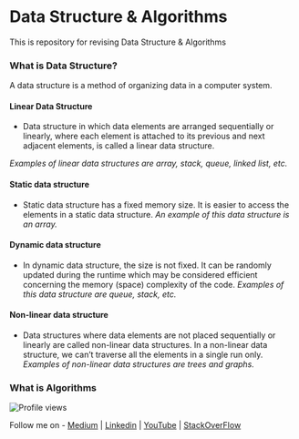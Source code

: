 # Data Structure & Algorithms
This is repository for revising Data Structure &amp; Algorithms 


### What is Data Structure?
A data structure is a method of organizing data in a computer system.

#### Linear Data Structure
 - Data structure in which data elements are arranged sequentially or linearly, where each element is attached to its previous and next adjacent elements, is called a linear data structure. 
 
_Examples of linear data structures are array, stack, queue, linked list, etc._

#### Static data structure
 - Static data structure has a fixed memory size. It is easier to access the elements in a static data structure. 
   _An example of this data structure is an array._

#### Dynamic data structure
 -  In dynamic data structure, the size is not fixed. It can be randomly updated during the runtime which may be considered efficient concerning the memory     (space) complexity of the code. 
    _Examples of this data structure are queue, stack, etc._

#### Non-linear data structure
 -  Data structures where data elements are not placed sequentially or linearly are called non-linear data structures. In a non-linear data structure, we can’t traverse all the elements in a single run only. 
 _Examples of non-linear data structures are trees and graphs._

### What is Algorithms

![Profile views](https://komarev.com/ghpvc/?username=saurabhshcs)


Follow me on - [Medium](https://saurabhshcs.medium.com) | [Linkedin](https://www.linkedin.com/in/saurabhshcs/) | [YouTube](https://www.youtube.com/channel/UCSQqjPw7_tfx1Ie4yYHbcxQ?pbjreload=102) | [StackOverFlow](https://stackoverflow.com/users/10719720/saurabhshcs?tab=profile)
